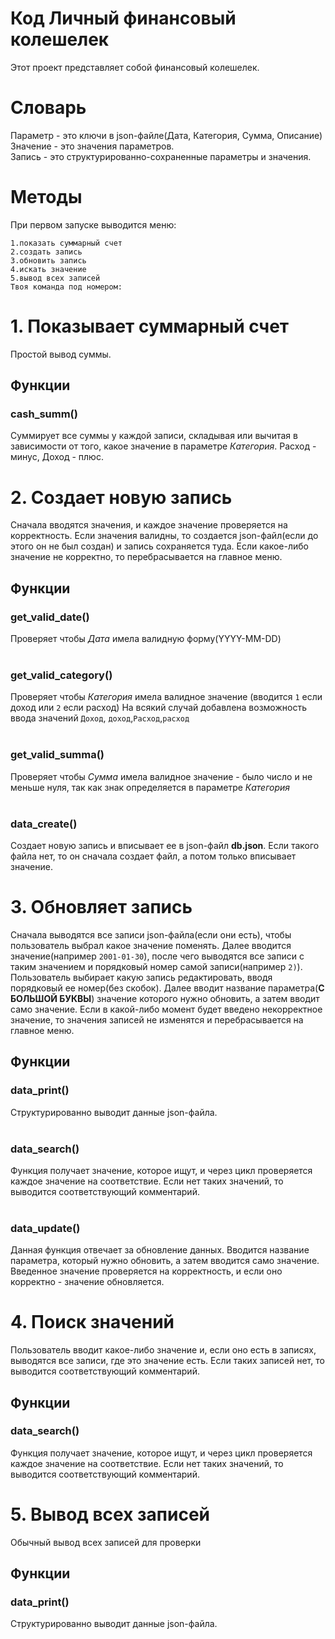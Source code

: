 # Код Личный финансовый колешелек
Этот проект представляет собой финансовый колешелек.

# Словарь
Параметр - это ключи в json-файле(Дата, Категория, Сумма, Описание)<br>
Значение - это значения параметров.<br>
Запись - это структурированно-сохраненные параметры и значения.<br>
# Методы
При первом запуске выводится меню:
```
1.показать суммарный счет
2.создать запись
3.обновить запись
4.искать значение
5.вывод всех записей
Твоя команда под номером: 
```
# 1. Показывает суммарный счет
Простой вывод суммы.
## Функции
### cash_summ()
Суммирует все суммы у каждой записи, складывая или вычитая в зависимости от того, какое значение в параметре *Категория*. Расход - минус, Доход - плюс.

# 2. Создает новую запись
Сначала вводятся значения, и каждое значение проверяется на корректность. Если значения валидны, то создается json-файл(если до этого он не был создан) и запись сохраняется туда. Если какое-либо значение не корректно, то перебрасывается на главное меню.
## Функции
### get_valid_date()
Проверяет чтобы *Дата* имела валидную форму(YYYY-MM-DD)
<br><br>
### get_valid_category()
Проверяет чтобы *Категория* имела валидное значение (вводится `1` если доход или `2` если расход)
На всякий случай добавлена возможность ввода значений `Доход`, `доход`,`Расход`,`расход`
<br><br>
### get_valid_summa()
Проверяет чтобы *Сумма* имела валидное значение - было число и не меньше нуля, так как знак определяется в параметре *Категория*
<br><br>
### data_create()
Создает новую запись и вписывает ее в json-файл **db.json**. Если такого файла нет, то он сначала создает файл, а потом только вписывает значение.

# 3. Обновляет запись
Сначала выводятся все записи json-файла(если они есть), чтобы пользователь выбрал какое значение поменять. Далее вводится значение(например `2001-01-30`), после чего выводятся все записи с таким значением и порядковый номер самой записи(например `2)`). Пользователь выбирает какую запись редактировать, вводя порядковый ее номер(без скобок). Далее вводит название параметра(<b>С БОЛЬШОЙ БУКВЫ</b>) значение которого нужно обновить, а затем вводит само значение. Если в какой-либо момент будет введено некорректное значение, то значения записей не изменятся и перебрасывается на главное меню.
## Функции
### data_print()
Структурированно выводит данные json-файла.
<br><br>
### data_search()
Функция получает значение, которое ищут, и через цикл проверяется каждое значение на соответствие. Если нет таких значений, то выводится соответствующий комментарий.
<br><br>
### data_update()
Данная функция отвечает за обновление данных. Вводится название параметра, который нужно обновить, а затем вводится само значение. Введенное значение проверяется на корректность, и если оно корректно - значение обновляется.

# 4. Поиск значений
Пользователь вводит какое-либо значение и, если оно есть в записях, выводятся все записи, где это значение есть. Если таких записей нет, то выводится соответствующий комментарий.
## Функции
### data_search()
Функция получает значение, которое ищут, и через цикл проверяется каждое значение на соответствие. Если нет таких значений, то выводится соответствующий комментарий.

# 5. Вывод всех записей
Обычный вывод всех записей для проверки
## Функции
### data_print()
Структурированно выводит данные json-файла.


